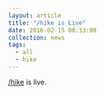 ```yaml
---
layout: article
title: "/hike is Live"
date: 2016-02-15 00:13:00
collection: news
tags:
  - all
  - hike
---
```


[/hike](/hike/) is live.
